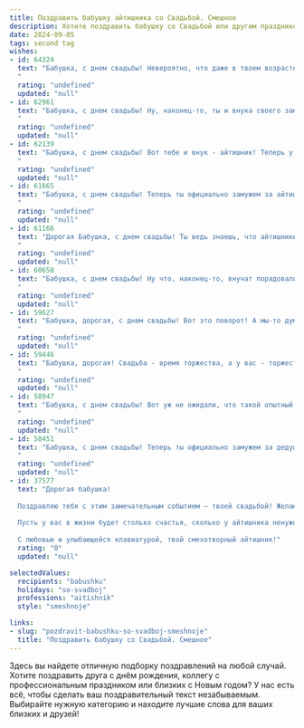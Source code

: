```yaml
---
title: Поздравить бабушку айтишника со Свадьбой. Смешное
description: Хотите поздравить бабушку со Свадьбой или другим праздником? Наш ИИ создаст незабываемое поздравление, а вы обязательно выделитесь среди других.  
date: 2024-09-05
tags: second tag
wishes:
- id: 64324
  text: "Бабушка, с днем свадьбы! Невероятно, что даже в твоем возрасте ты нашла себе айтишника! Ну, теперь у него будет кто-то, кто  сможет починить проводку, а у тебя - кто-то, кто знает, как включить телевизор. Желаем вам бесконечного счастья, стабильного Wi-Fi и чтобы все ваши обновления были только положительными!
  "
  rating: "undefined"
  updated: "null"
- id: 62961
  text: "Бабушка, с днем свадьбы! Ну, наконец-то, ты и внука своего замуж/женатого выдала! Не волнуйся, теперь он будет сидеть дома, писать код и ремонтировать зависший комп, а не тратить время на всяких там девиц/парней. 🎉🍾
  "
  rating: "undefined"
  updated: "null"
- id: 62139
  text: "Бабушка, с днем свадьбы! Вот тебе и внук - айтишник! Теперь у тебя будет не только новая семья, но и бесконечный поток вопросов про Wi-Fi и перезагрузку компьютера 😂 🎉 Желаем вам и молодому семейству счастья, любви и стабильного интернет-соединения!
  "
  rating: "undefined"
  updated: "null"
- id: 61665
  text: "Бабушка, с днем свадьбы! Теперь ты официально замужем за айтишником. Надеюсь, твоя новая жизнь будет полна стабильности, обновления и, конечно, новых, неисследованных областей!  😜
  "
  rating: "undefined"
  updated: "null"
- id: 61166
  text: "Дорогая Бабушка, с днем свадьбы! Ты ведь знаешь, что айтишники – народ романтичный! Только представь: код любви написан, баги в отношениях уже побеждены, а теперь – запускаем программу \"Счастливая семейная жизнь\"! 🍾🎉
  "
  rating: "undefined"
  updated: "null"
- id: 60658
  text: "Бабушка, с днем свадьбы! Ну что, наконец-то, внучат порадовали!  А то уже думали, что ты, как истинный айтишник, со своей женой-программой на всю жизнь останешься! 🎉
  "
  rating: "undefined"
  updated: "null"
- id: 59627
  text: "Бабушка, дорогая, с днем свадьбы! Вот это поворот! А мы-то думали, что ты в соцсетях только \"лайками\" балуешься, а ты, оказывается, на \"свадебный марш\" готова!  😉 Желаем тебе моря любви, чтобы \"глюков\" не было, а только \"апгрейды\" отношений!
  "
  rating: "undefined"
  updated: "null"
- id: 59446
  text: "Бабушка, дорогая! Свадьба - время торжества, а у вас - торжество айтишницкого гения! Пусть ваш \"брак\" с компьютером будет долгим и плодотворным, а глюки и баги - не больше, чем милые шутки! 😂
  "
  rating: "undefined"
  updated: "null"
- id: 58947
  text: "Бабушка, с днем свадьбы! Вот уж не ожидали, что такой опытный айтишник, как ты, найдет свою вторую половинку! Теперь у твоего внука (внучки) два дедушки (две бабушки), а у тебя — новая жизнь, полная кода, любви и, конечно же, новых патчей к семейному счастью!
  "
  rating: "undefined"
  updated: "null"
- id: 58451
  text: "Бабушка, с днем свадьбы! Теперь ты официально замужем за дедушкой, а значит, больше не можешь жаловаться, что он проводит слишком много времени за компьютером! 😂  Будьте счастливы и  не забывайте про  семейные посиделки, а то внуки уже скучают по бабушкиным пирожкам! 🥧
  "
  rating: "undefined"
  updated: "null"
- id: 37577
  text: "Дорогая бабушка!
  
  Поздравляю тебя с этим замечательным событием — твоей свадьбой! Желаю, чтобы твоя жизнь стала настоящим «обновлением системы»: надежно, быстро и без сбоев! Пусть ваша любовь будет как хороший код — понятной, стабильной и без ошибок!
  
  Пусть у вас в жизни будет столько счастья, сколько у айтишника ненужных папок на рабочем столе! Желаю, чтобы все ваши «баги» решались легким движением руки, а все «помехи» превращались в веселые истории для внуков!
  
  С любовью и улыбающейся клавиатурой, твой смехотворный айтишник!"
  rating: "0"
  updated: "null"

selectedValues:
  recipients: "babushku"
  holidays: "so-svadboj"
  professions: "aitishnik"
  style: "smeshnoje"

links:
- slug: "pozdravit-babushku-so-svadboj-smeshnoje"
  title: "Поздравить бабушку со Свадьбой. Смешное"
---
```


Здесь вы найдете отличную подборку поздравлений на любой случай. 
Хотите поздравить друга с днём рождения, коллегу с профессиональным праздником или близких с Новым годом? У нас есть всё, чтобы сделать ваш поздравительный текст незабываемым. Выбирайте нужную категорию и находите лучшие слова для ваших близких и друзей!
